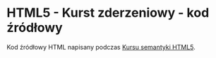 # HTML5 - Kurst zderzeniowy - kod źródłowy

Kod źródłowy HTML napisany podczas [Kursu semantyki HTML5](https://youtu.be/GBQQtDtVDrQ).
